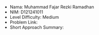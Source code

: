 - Nama: Muhammad Fajar Rezki Ramadhan
- NIM: D121241011
- Level Difficulty: Medium
- Problem Link: 
- Short Approach Summary: 
